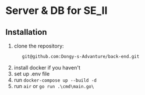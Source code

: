 # Server & DB for SE_II

## Installation

1. clone the repository:
   ```bash
      git@github.com:Dongy-s-Advanture/back-end.git
   ```
2. install docker if you haven't
3. set up .env file
4. run ```docker-compose up --build -d```
5. run ```air``` or ```go run .\cmd\main.go\```
